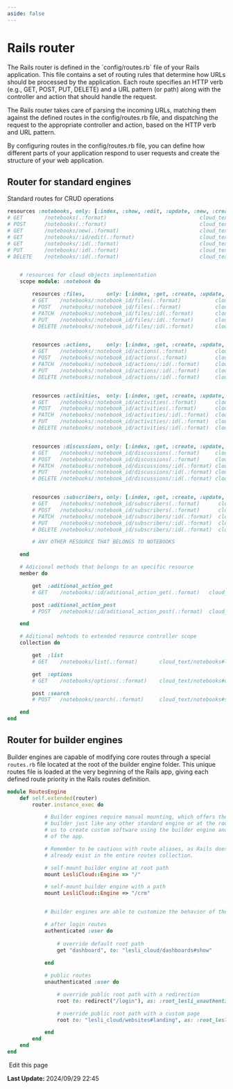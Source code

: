 ```yaml
---
aside: false
---
```


# Rails router
The Rails router is defined in the ´config/routes.rb´ file of your Rails application. This file contains a set of routing rules that determine how URLs should be processed by the application. Each route specifies an HTTP verb (e.g., GET, POST, PUT, DELETE) and a URL pattern (or path) along with the controller and action that should handle the request.

The Rails router takes care of parsing the incoming URLs, matching them against the defined routes in the config/routes.rb file, and dispatching the request to the appropriate controller and action, based on the HTTP verb and URL pattern.

By configuring routes in the config/routes.rb file, you can define how different parts of your application respond to user requests and create the structure of your web application.



## Router for standard engines
Standard routes for CRUD operations

```ruby
resources :notebooks, only: [:index, :show, :edit, :update, :new, :create, :destroy] do
# GET       /notebooks(.:format)                              cloud_text/notebooks#index
# POST      /notebooks(.:format)                              cloud_text/notebooks#create
# GET       /notebooks/new(.:format)                          cloud_text/notebooks#new
# GET       /notebooks/:id/edit(.:format)                     cloud_text/notebooks#edit
# GET       /notebooks/:id(.:format)                          cloud_text/notebooks#show
# PUT       /notebooks/:id(.:format)                          cloud_text/notebooks#update
# DELETE    /notebooks/:id(.:format)                          cloud_text/notebooks#destroy


    # resources for cloud objects implementation
    scope module: :notebook do

        resources :files,       only: [:index, :get, :create, :update, :destroy]
        # GET    /notebooks/:notebook_id/files(.:format)           cloud_text/notebook/files#index
        # POST   /notebooks/:notebook_id/files(.:format)           cloud_text/notebook/files#create
        # PATCH  /notebooks/:notebook_id/files/:id(.:format)       cloud_text/notebook/files#update
        # PUT    /notebooks/:notebook_id/files/:id(.:format)       cloud_text/notebook/files#update
        # DELETE /notebooks/:notebook_id/files/:id(.:format)       cloud_text/notebook/files#destroy


        resources :actions,     only: [:index, :get, :create, :update, :destroy]
        # GET    /notebooks/:notebook_id/actions(.:format)         cloud_text/notebook/actions#index
        # POST   /notebooks/:notebook_id/actions(.:format)         cloud_text/notebook/actions#create
        # PATCH  /notebooks/:notebook_id/actions/:id(.:format)     cloud_text/notebook/actions#update
        # PUT    /notebooks/:notebook_id/actions/:id(.:format)     cloud_text/notebook/actions#update
        # DELETE /notebooks/:notebook_id/actions/:id(.:format)     cloud_text/notebook/actions#destroy


        resources :activities,  only: [:index, :get, :create, :update, :destroy]
        # GET    /notebooks/:notebook_id/activities(.:format)      cloud_text/notebook/activities#index
        # POST   /notebooks/:notebook_id/activities(.:format)      cloud_text/notebook/activities#create
        # PATCH  /notebooks/:notebook_id/activities/:id(.:format)  cloud_text/notebook/activities#update
        # PUT    /notebooks/:notebook_id/activities/:id(.:format)  cloud_text/notebook/activities#update
        # DELETE /notebooks/:notebook_id/activities/:id(.:format)  cloud_text/notebook/activities#destroy


        resources :discussions, only: [:index, :get, :create, :update, :destroy]
        # GET    /notebooks/:notebook_id/discussions(.:format)     cloud_text/notebook/discussions#index
        # POST   /notebooks/:notebook_id/discussions(.:format)     cloud_text/notebook/discussions#create
        # PATCH  /notebooks/:notebook_id/discussions/:id(.:format) cloud_text/notebook/discussions#update
        # PUT    /notebooks/:notebook_id/discussions/:id(.:format) cloud_text/notebook/discussions#update
        # DELETE /notebooks/:notebook_id/discussions/:id(.:format) cloud_text/notebook/discussions#destroy


        resources :subscribers, only: [:index, :get, :create, :update, :destroy]
        # GET    /notebooks/:notebook_id/subscribers(.:format)      cloud_text/notebook/subscribers#index
        # POST   /notebooks/:notebook_id/subscribers(.:format)      cloud_text/notebook/subscribers#create
        # PATCH  /notebooks/:notebook_id/subscribers/:id(.:format)  cloud_text/notebook/subscribers#update
        # PUT    /notebooks/:notebook_id/subscribers/:id(.:format)  cloud_text/notebook/subscribers#update
        # DELETE /notebooks/:notebook_id/subscribers/:id(.:format)  cloud_text/notebook/subscribers#destroy

        # ANY OTHER RESOURCE THAT BELONGS TO NOTEBOOKS

    end

    # Adicional methods that belongs to an specific resource
    member do

        get  :aditional_action_get
        # GET    /notebooks/:id/aditional_action_get(.:format)   cloud_text/notebooks#aditional_action_get

        post :aditional_action_post
        # POST   /notebooks/:id/aditional_action_post(.:format)  cloud_text/notebooks#aditional_action_post

    end

    # Aditional mehtods to extended resource controller scope
    collection do

        get  :list
        # GET    /notebooks/list(.:format)       cloud_text/notebooks#list

        get  :options
        # GET    /notebooks/options(.:format)    cloud_text/notebooks#options

        post :search
        # POST   /notebooks/search(.:format)     cloud_text/notebooks#search

    end
end
```



## Router for builder engines
Builder engines are capable of modifying core routes through a special `routes.rb` file located at the root of the builder engine folder. This unique routes file is loaded at the very beginning of the Rails app, giving each defined route priority in the Rails routes definition.

```ruby
module RoutesEngine
    def self.extended(router)
        router.instance_exec do

            # Builder engines require manual mounting, which offers the advantage of being able to mount the 
            # builder just like any other standard engine or at the root of the app. This flexibility allows 
            # us to create custom software using the builder engine and present it to users as the main module 
            # of the app.

            # Remember to be cautious with route aliases, as Rails does not allow overriding aliases that 
            # already exist in the entire routes collection.

            # self-mount builder engine at root path
            mount LesliCloud::Engine => "/"

            # self-mount builder engine with a path
            mount LesliCloud::Engine => "/crm"


            # Builder engines are able to customize the behavior of the routes for authenticated and anonymous users

            # after login routes
            authenticated :user do
                
                # override default root path
                get "dashboard", to: "lesli_cloud/dashboards#show"
                
            end

            # public routes
            unauthenticated :user do 

                # override public root path with a redirection
                root to: redirect("/login"), as: :root_lesli_unauthenticated

                # override public root path with a custom page
                root to: "lesli_cloud/websites#landing", as: :root_lesli_unauthenticated

            end
        end
    end
end
```
<section class="lesli-documentation-footer">
    <p><a><i class="ri-external-link-fill"></i>&nbsp;Edit this page</a><p/>
    <p><b>Last Update: </b>2024/09/29 22:45</p>
</section>
<!-- This code was automatically generated -->
<!-- to update this docs please run rake docs:build -->
